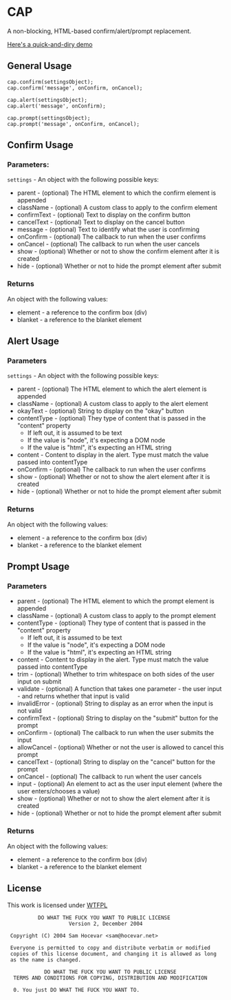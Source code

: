 # CAP

A non-blocking, HTML-based confirm/alert/prompt replacement.

[Here's a quick-and-diry demo](http://ryankinal.github.io/capjs/)

## General Usage

    cap.confirm(settingsObject);
    cap.confirm('message', onConfirm, onCancel);

    cap.alert(settingsObject);
    cap.alert('message', onConfirm);

    cap.prompt(settingsObject);
    cap.prompt('message', onConfirm, onCancel);

## Confirm Usage

### Parameters:

`settings` - An object with the following possible keys:

* parent - (optional) The HTML element to which the confirm element is appended
* className - (optional) A custom class to apply to the confirm element
* confirmText - (optional) Text to display on the confirm button
* cancelText - (optional) Text to display on the cancel button
* message - (optional) Text to identify what the user is confirming
* onConfirm - (optional) The callback to run when the user confirms
* onCancel - (optional) The callback to run when the user cancels
* show - (optional) Whether or not to show the confirm element after it is created
* hide - (optional) Whether or not to hide the prompt element after submit

### Returns 

An object with the following values:

* element - a reference to the confirm box (div)
* blanket - a reference to the blanket element

## Alert Usage

### Parameters

`settings` - An object with the following possible keys:

* parent - (optional) The HTML element to which the alert element is appended
* className - (optional) A custom class to apply to the alert element
* okayText - (optional) String to display on the "okay" button
* contentType - (optional) They type of content that is passed in the "content" property
    - If left out, it is assumed to be text
    - If the value is "node", it's expecting a DOM node
    - If the value is "html", it's expecting an HTML string
* content - Content to display in the alert. Type must match the value passed into contentType
* onConfirm - (optional) The callback to run when the user confirms
* show - (optional) Whether or not to show the alert element after it is created
* hide - (optional) Whether or not to hide the prompt element after submit

### Returns

An object with the following values:

* element - a reference to the confirm box (div)
* blanket - a reference to the blanket element

## Prompt Usage

### Parameters

* parent - (optional) The HTML element to which the prompt element is appended
* className - (optional) A custom class to apply to the prompt element
* contentType - (optional) They type of content that is passed in the "content" property
    - If left out, it is assumed to be text
    - If the value is "node", it's expecting a DOM node
    - If the value is "html", it's expecting an HTML string
* content - Content to display in the alert. Type must match the value passed into contentType
* trim - (optional) Whether to trim whitespace on both sides of the user input on submit
* validate - (optional) A function that takes one parameter - the user input - and returns whether that input is valid
* invalidError - (optional) String to display as an error when the input is not valid
* confirmText - (optional) String to display on the "submit" button for the prompt
* onConfirm - (optional) The callback to run when the user submits the input
* allowCancel - (optional) Whether or not the user is allowed to cancel this prompt
* cancelText - (optional) String to display on the "cancel" button for the prompt
* onCancel - (optional) The callback to run whent the user cancels
* input - (optional) An element to act as the user input element (where the user enters/chooses a value)
* show - (optional) Whether or not to show the alert element after it is created
* hide - (optional) Whether or not to hide the prompt element after submit

### Returns

An object with the following values:

* element - a reference to the confirm box (div)
* blanket - a reference to the blanket element

## License

This work is licensed under [WTFPL](http://sam.zoy.org/wtfpl/)

              DO WHAT THE FUCK YOU WANT TO PUBLIC LICENSE 
                        Version 2, December 2004 

     Copyright (C) 2004 Sam Hocevar <sam@hocevar.net> 

     Everyone is permitted to copy and distribute verbatim or modified 
     copies of this license document, and changing it is allowed as long 
     as the name is changed. 

                DO WHAT THE FUCK YOU WANT TO PUBLIC LICENSE 
      TERMS AND CONDITIONS FOR COPYING, DISTRIBUTION AND MODIFICATION 

      0. You just DO WHAT THE FUCK YOU WANT TO. 
